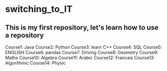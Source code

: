 # switching_to_IT
This is my first repository, let's learn how to use a repository
---
Course1: Java
Course2: Python
Course3: learn C++
Course4: SQL
Course5: ENGLISH
Course6: pandas
Course7: Driving
Course8: Geometry
Course9: Maths
Course10: Algebra
Course11: Arabic
Course12: Francais
Course13: Algorithmic
Course14: Physic
